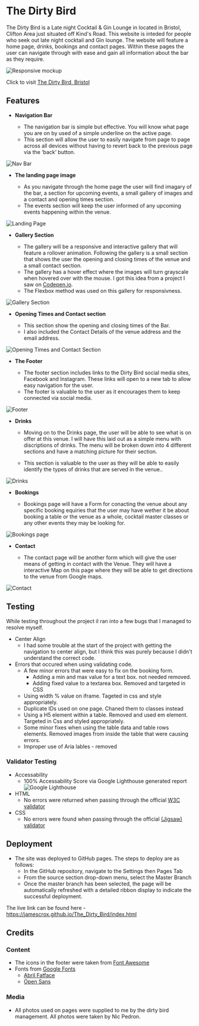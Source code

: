 # The Dirty Bird

The Dirty Bird is a Late night Cocktail & Gin Lounge in located in Bristol, Clifton Area just situated off Kind's Road. 
This website is inteded for people who seek out late night cocktail and Gin lounge. The website will feature a home page, drinks, bookings and contact pages. Within these pages the user can navigate through with ease and gain all information about the bar as they require.

![Responsive mockup](https://raw.githubusercontent.com/JamesCrox/The_Dirty_Bird/master/assets/images/dirtybirdresponisvness.png)

Click to visit [The Dirty Bird, Bristol](https://jamescrox.github.io/The_Dirty_Bird/index.html)

## Features 

- __Navigation Bar__

  - The navigation bar is simple but effective. You will know what page you are on by used of a simple underline on the active page. 
  - This section will allow the user to easily navigate from page to page across all devices without having to revert back to the previous page via the ‘back’ button. 

![Nav Bar](https://raw.githubusercontent.com/JamesCrox/The_Dirty_Bird/master/assets/images/navbar.png)

- __The landing page image__

  - As you navigate through the home page the user will find imagary of the bar, a section for upcoming events, a small gallery of images and a contact and opening times section.
  - The events section will keep the user informed of any upcoming events happening within the venue.

![Landing Page](https://raw.githubusercontent.com/JamesCrox/The_Dirty_Bird/master/assets/images/landingpage.png)

- __Gallery Section__

  - The gallery will be a responsive and interactive gallery that will feature a rollover animation. Following the gallery is a small section that shows the user the opening and closing times of the venue and a small contact section. 
  - The gallery has a hover effect where the images will turn grayscale when hovered over with the mouse. I got this idea from a project I saw on [Codepen.io](https://codepen.io/trending).
  - The Flexbox method was used on this gallery for responsivness.

![Gallery Section](https://raw.githubusercontent.com/JamesCrox/The_Dirty_Bird/master/assets/images/landingpage2.png)

- __Opening Times and Contact section__

  - This section show the opening and closing times of the Bar. 
  - I also included the Contact Details of the venue address and the email address. 

![Opening Times and Contact Section](https://raw.githubusercontent.com/JamesCrox/The_Dirty_Bird/master/assets/images/openingcontact.png)

- __The Footer__ 

  - The footer section includes links to the Dirty Bird social media sites, Facebook and Instagram. These links will open to a new tab to allow easy navigation for the user. 
  - The footer is valuable to the user as it encourages them to keep connected via social media.

![Footer](https://raw.githubusercontent.com/JamesCrox/The_Dirty_Bird/master/assets/images/footer.png)

- __Drinks__

  - Moving on to the Drinks page, the user will be able to see what is on offer at this venue. I will have this laid out as a simple menu with discriptions of drinks. The menu will be broken down into 4 different sections and have a matching picture for their section.

  - This section is valuable to the user as they will be able to easily identify the types of drinks that are served in the venue.. 

![Drinks](https://raw.githubusercontent.com/JamesCrox/The_Dirty_Bird/master/assets/images/drinkspage.png)

- __Bookings__

  - Bookings page will have a Form for conacting the venue about any specific booking equiries that the user may have wether it be about booking a table or the venue as a whole, cocktail master classes or any other events they may be looking for.

![Bookings page](https://raw.githubusercontent.com/JamesCrox/The_Dirty_Bird/master/assets/images/bookingpage.png)

- __Contact__

  -  The contact page will be another form which will give the user means of getting in contact with the Venue. They will have a interactive Map on this page where they will be able to get directions to the venue from Google maps. 

![Contact](https://raw.githubusercontent.com/JamesCrox/The_Dirty_Bird/master/assets/images/contactpage.png)

## Testing 

While testing throughout the project iI ran into a few bugs that I managed to resolve myself.

- Center Align
  - I had some trouble at the start of the project with getting the navigation to center align, but I think this was purely because I didn't understand the correct code.
- Errors that occured when using validating code.
  - A few minor errors that were easy to fix on the booking form. 
      - Adding a min and max value for a text box. not needed removed.
      - Adding fixed value to a textarea box. Removed and targeted in CSS 
  - Using width % value on iframe. Tageted in css and style appropriately. 
  - Duplicate IDs used on one page. Chaned them to classes instead
  - Using a H5 element within a table. Removed and used em element. Targeted in Css and styled appropriately.
  - Some minor fixes when using the table data and table rows elements. Removed images from inside the table that were causing errors.
  - Improper use of Aria lables - removed 

### Validator Testing 

- Accessability
  - 100% Accessability Score via Google Lighthouse generated report ![Google Lighthouse](https://raw.githubusercontent.com/JamesCrox/The_Dirty_Bird/master/assets/images/lighthousescore.png)
- HTML
  - No errors were returned when passing through the official [W3C validator](https://validator.w3.org/nu/?doc=https%3A%2F%2Fjamescrox.github.io%2FThe_Dirty_Bird%2F)
- CSS
  - No errors were found when passing through the official [(Jigsaw) validator](https://jigsaw.w3.org/css-validator/validator?uri=https%3A%2F%2Fjamescrox.github.io%2FThe_Dirty_Bird%2F&profile=css3svg&usermedium=all&warning=1&vextwarning=&lang=en)

## Deployment

- The site was deployed to GitHub pages. The steps to deploy are as follows: 
  - In the GitHub repository, navigate to the Settings then Pages Tab
  - From the source section drop-down menu, select the Master Branch
  - Once the master branch has been selected, the page will be automatically refreshed with a detailed ribbon display to indicate the successful deployment. 

The live link can be found here - https://jamescrox.github.io/The_Dirty_Bird/index.html 

## Credits 

### Content 

- The icons in the footer were taken from [Font Awesome](https://fontawesome.com/)
- Fonts from [Google Fonts](https://fonts.google.com/) 
  - [Abril Fatface](https://fonts.google.com/specimen/Abril+Fatface?query=abril+fatface)
  - [Open Sans](https://fonts.google.com/specimen/Open+Sans?query=open+sans)

### Media

- All photos used on pages were supplied to me by the dirty bird management. All photos were taken by Nic Pedron.